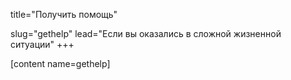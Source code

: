 title="Получить помощь"

slug="gethelp"
lead="Если вы оказались в сложной жизненной ситуации"
+++

[content name=gethelp]